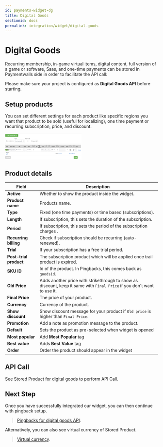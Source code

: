 ```yaml
---
id: payments-widget-dg
title: Digital Goods
sectionid: docs
permalink: integration/widget/digital-goods
---
```


# Digital Goods 

Recurring membership, in-game virtual items, digital content, full version of a game or software, Saas, and one-time payments can be stored in Paymentwalls side in order to facilitate the API call: 

Please make sure your project is configured as **Digital Goods API** before starting.

## Setup products

You can set different settings for each product like specific regions you want that product to be sold (useful for localizing), one time payment or recurring subscription, price, and discount.

<div class="docs-img">
    <img src="/textures/pic/integration/widget/dg-product.png" style="width: 50%">
</div>

## Product details

| Field | Description |
|---|---|
|**Active**| Whether to show the product inside the widget. |
|**Product name**| Products name. |
|**Type**| Fixed (one time payments) or time based (subscriptions). |
|**Length**| If subscription, this sets the duration of the subscription. |
|**Period**| If subscription, this sets the period of the subscription charges . |
|**Recurring billing**| Check if subscription should be recurring (auto-renewed). |
|**Trial**| If your subscription has a free trial period. |
|**Post-trial product**| The subscription product which will be applied once trail product is expired. |
|**SKU ID**| Id of the product. In Pingbacks, this comes back as ```goodsid```. |
|**Old Price**| Adds another price with strikethrough to show as discount, keep it same with ```Final Price``` if you don't want to use it. |
|**Final Price**| The price of your product. |
|**Currency**| Currency of the product. |
|**Show discount**| Show discount message for your product if ```Old price``` is higher than ```Final Price```. |
|**Promotion**| Add a note as promotion message to the product. |
|**Default**| Sets the product as pre-selected when widget is opened |
|**Most popular**| Add **Most Popular** tag |
|**Best value**| Adds **Best Value** tag |
|**Order**| Order the product should appear in the widget |
 
## API Call

See [Stored Product for digital goods](/apis#section-widget-dg) to perform API Call.

## Next Step

Once you have successfully integrated our widget, you can then continue with pingback setup.

> [Pingbacks for digital goods API](/reference/pingback/dg).

Alternatively, you can also see virtual currency of Stored Product.

> [Virtual currency](/integration/widget/virtual-currency).